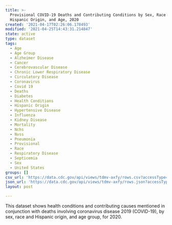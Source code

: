 ```yaml
---
title: >-
  Provisional COVID-19 Deaths and Contributing Conditions by Sex, Race and
  Hispanic Origin, and Age, 2020
created: '2021-04-17T02:26:06.178493'
modified: '2021-04-25T14:43:31.214847'
state: active
type: dataset
tags:
  - Age
  - Age Group
  - Alzheimer Disease
  - Cancer
  - Cerebrovascular Disease
  - Chronic Lower Respiratory Disease
  - Circulatory Disease
  - Coronavirus
  - Covid 19
  - Deaths
  - Diabetes
  - Health Conditions
  - Hispanic Origin
  - Hypertensive Disease
  - Influenza
  - Kidney Disease
  - Mortality
  - Nchs
  - Nvss
  - Pneumonia
  - Provisional
  - Race
  - Respiratory Disease
  - Septicemia
  - Sex
  - United States
groups: []
csv_url: 'https://data.cdc.gov/api/views/tdmv-axfy/rows.csv?accessType=DOWNLOAD'
json_url: 'https://data.cdc.gov/api/views/tdmv-axfy/rows.json?accessType=DOWNLOAD'
layout: post

---
```

This dataset shows health conditions and contributing causes mentioned in conjunction with deaths involving coronavirus disease 2019 (COVID-19), by sex, race and Hispanic origin, and age group, for 2020.
